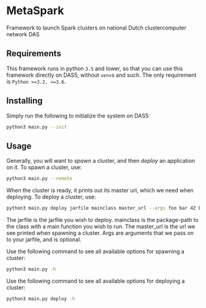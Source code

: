 # MetaSpark
Framework to launch Spark clusters on national Dutch clustercomputer network DAS 

## Requirements
This framework runs in python `3.5` and lower, so that you can use this framework directly on DAS5, without `venv`s and such. The only requirement is `Python >=3.2, <=3.6`.

## Installing
Simply run the following to initialize the system on DAS5:
```bash
python3 main.py --init
```

## Usage
Generally, you will want to *spawn* a cluster, and then *deploy* an application on it.
To spawn a cluster, use:
```bash
python3 main.py --remote
```
When the cluster is ready, it prints out its master url, which we need when deploying.
To deploy a cluster, use:
```bash
python3 main.py deploy jarfile mainclass master_url --args foo bar 42 bazz
```
The jarfile is the jarfile you wish to deploy.
mainclass is the package-path to the class with a main function you wish to run.
The master_url is the url we see printed when spawning a cluster.
Args are arguments that we pass on to your jarfile, and is optional.  

Use the following command to see all available options for spawning a cluster:
```bash
python3 main.py -h
```
Use the following command to see all available options for deploying a cluster:
```bash
python3 main.py deploy -h
```